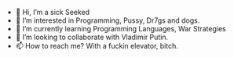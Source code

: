 - 👋 Hi, I’m a sick Seeked
- 👀 I’m interested in Programming, Pussy, Dr7gs and dogs.
- 🌱 I’m currently learning Programming Languages, War Strategies
- 💞️ I’m looking to collaborate with Vladimir Putin.
- 📫 How to reach me? With a fuckin elevator, bitch.

<!---
S3eKeD/S3eKeD is a ✨ special ✨ repository because its `README.md` (this file) appears on your GitHub profile.
You can click the Preview link to take a look at your changes.
--->
